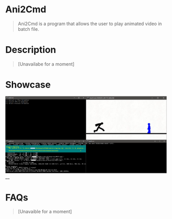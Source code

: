 # Ani2Cmd
>Ani2Cmd is a program that allows the user to play animated video in batch file.

# Description
>[Unavailabe for a moment]

# Showcase

![](.github/prev1.png)
__

# FAQs
>[Unavaible for a moment]
